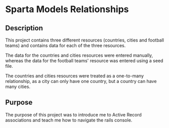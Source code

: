 # Sparta Models Relationships

## Description

This project contains three different resources (countries, cities and football teams) and contains data for each of the three resources.

The data for the countries and cities resources were entered manually, whereas the data for the football teams' resource was entered using a seed file.

The countries and cities resources were treated as a one-to-many relationship, as a city can only have one country, but a country can have many cities.

## Purpose

The purpose of this project was to introduce me to Active Record associations and teach me how to navigate the rails console.